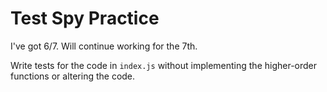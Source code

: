 # Test Spy Practice

I've got 6/7. Will continue working for the 7th.

Write tests for the code in `index.js` without implementing the higher-order functions or altering the code.
